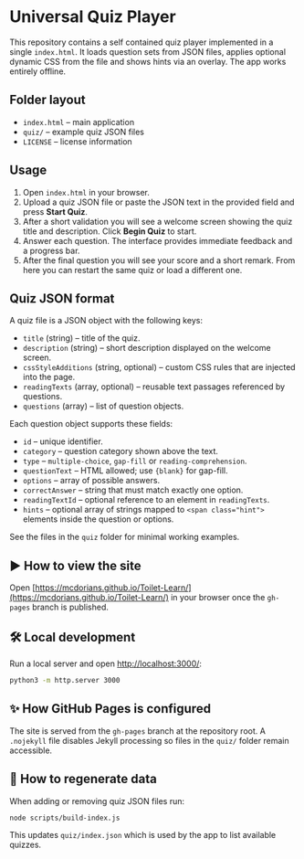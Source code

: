 # Universal Quiz Player

This repository contains a self contained quiz player implemented in a single `index.html`. It loads question sets from JSON files, applies optional dynamic CSS from the file and shows hints via an overlay. The app works entirely offline.

## Folder layout

- `index.html` – main application
- `quiz/` – example quiz JSON files
- `LICENSE` – license information

## Usage

1. Open `index.html` in your browser.
2. Upload a quiz JSON file or paste the JSON text in the provided field and press **Start Quiz**.
3. After a short validation you will see a welcome screen showing the quiz title and description. Click **Begin Quiz** to start.
4. Answer each question. The interface provides immediate feedback and a progress bar.
5. After the final question you will see your score and a short remark. From here you can restart the same quiz or load a different one.

## Quiz JSON format

A quiz file is a JSON object with the following keys:

- `title` (string) – title of the quiz.
- `description` (string) – short description displayed on the welcome screen.
- `cssStyleAdditions` (string, optional) – custom CSS rules that are injected into the page.
- `readingTexts` (array, optional) – reusable text passages referenced by questions.
- `questions` (array) – list of question objects.

Each question object supports these fields:

- `id` – unique identifier.
- `category` – question category shown above the text.
- `type` – `multiple-choice`, `gap-fill` or `reading-comprehension`.
- `questionText` – HTML allowed; use `{blank}` for gap-fill.
- `options` – array of possible answers.
- `correctAnswer` – string that must match exactly one option.
- `readingTextId` – optional reference to an element in `readingTexts`.
- `hints` – optional array of strings mapped to `<span class="hint">` elements inside the question or options.

See the files in the `quiz` folder for minimal working examples.

## ▶️ How to view the site

Open [https://mcdorians.github.io/Toilet-Learn/](https://mcdorians.github.io/Toilet-Learn/) in your browser once the `gh-pages` branch is published.

## 🛠 Local development

Run a local server and open [http://localhost:3000/](http://localhost:3000/):

```bash
python3 -m http.server 3000
```

## ✨ How GitHub Pages is configured

The site is served from the `gh-pages` branch at the repository root. A `.nojekyll` file disables Jekyll processing so files in the `quiz/` folder remain accessible.

## 🔄 How to regenerate data

When adding or removing quiz JSON files run:

```bash
node scripts/build-index.js
```

This updates `quiz/index.json` which is used by the app to list available quizzes.
